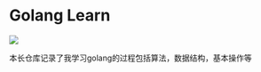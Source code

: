 # Golang Learn
![](https://github.com/kylesliu/Golang-Learn/blob/master/go_pic.jpg)

本长仓库记录了我学习golang的过程包括算法，数据结构，基本操作等



